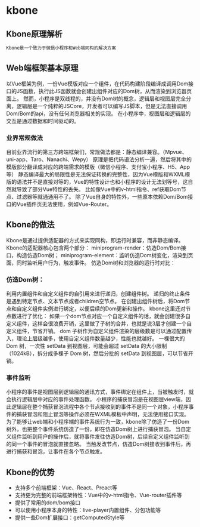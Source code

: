 # kbone
## Kbone原理解析
```html
Kbone是一个致力于微信小程序和Web端同构的解决方案
```
## Web端框架基本原理
以Vue框架为例，一份Vue模版对应一个组件，在代码构建阶段编译成调用Dom接口的JS函数，执行此JS函数就会创建出组件对应的Dom树，从而渲染到浏览器页面上。
然而，小程序是双线程的，并没有Dom树的概念，逻辑层和视图层完全分离，逻辑层是一个纯粹的JSCore，开发者可以编写JS脚本，但是无法直接调用Dom/Bom的api，没有任何浏览器相关的实现。
在小程序中，视图层和逻辑层的交互是通过数据和时间驱动的。
### 业界常规做法
目前业界流行的第三方跨端框架们，常规做法都是：静态编译兼容。（Mpvue、uni-app、Taro、Nanachi、Wepy）
原理是把代码语法分析一遍，然后将其中的模版部分翻译成对应的跨端需求的模版（微信小程序、支付宝小程序、H5、App等）
静态编译最大的局限性是无法保证转换的完整性，因为Vue模版和WXML模版的语法并不是直接对等的，Vue的特性设计也和小程序的设计无法划等号，这自然就导致了部分Vue特性的丢失。
比如像Vue中的v-html指令、ref获取Dom节点、过滤器等就通通用不了。
除了Vue自身的特性外，一些原本依赖Dom/Bom接口的Vue插件页无法使用，例如Vue-Router。
## Kbone的做法
Kbone是通过提供适配器的方式来实现同构，即运行时兼容，而非静态编译。
Kbone的适配器核心包含两个部分：
miniprogram-render：仿造Dom/Bom接口，构造仿造Dom树；
miniprogram-element：监听仿造Dom树变化，渲染到页面，同时监听用户行为，触发事件。
仿造Dom树和浏览器的运行时对比：
### 仿造Dom树：
利用内置组件和自定义组件的自引用来进行递归，创建组件树。
递归的终止条件是遇到特定节点、文本节点或者children空节点。
在创建出组件树后，将Dom节点和自定义组件实例进行绑定，以便后续的Dom更新和操作。
kbone这里还对节点数进行了优化：
如果一个dom节点对应一个自定义组件的话，就会创建很多自定义组件，这样会很浪费开销，这里做了子树的合并，也就是说3层才创建一个自定义组件，节省开销。
dom 子树作为自定义组件渲染的层级数是可以通过配置传入，理论上层级越多，使用自定义组件数量越少，性能也就越好。
一棵很大的 Dom 树，一次性 setData 到视图层，可能会超过 setData 的大小限制（1024kB），拆分成多棵子 Dom 树，然后分批的 setData 到视图层，可以节省开销。
### 事件监听
小程序的事件是视图层到逻辑层的通讯方式，事件绑定在组件上，当被触发时，就会执行逻辑层中对应的事件处理函数。
小程序的捕获冒泡是在视图层view端，因此逻辑层在整个捕获冒泡流程中各个节点接收到的事件不是同一个对象，小程序事件的捕获冒泡和阻止冒泡等操作必须在WXML模板中声明，无法使用接口实现。
为了能够让web端和小程序端的事件系统行为一致，kbone除了仿造了一份Dom树外，也把整个事件系统仿造了一份，即在仿造Dom树上进行捕获冒泡。
当自定义组件监听到用户的操作后，就将事件发往仿造Dom树，后续自定义组件监听到的同一个事件的冒泡就直接忽略。
当触发改节点，仿造Dom树接收到事件后，再进行捕获和冒泡，让事件在各个节点触发。
## Kbone的优势
+ 支持多个前端框架：Vue、React、Preact等
+ 支持更为完整的前端框架特性：Vue中的v-html指令、Vue-router插件等
+ 提供了常用的dom/bom接口
+ 可以使用小程序本身的特性：live-player内置组件、分包功能等
+ 提供一些Dom扩展接口：getComputedStyle等